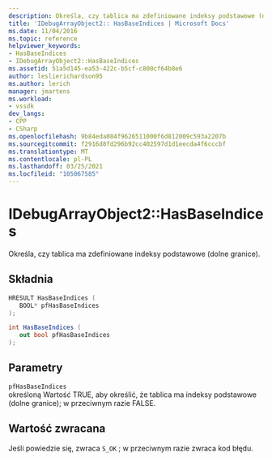 ```yaml
---
description: Określa, czy tablica ma zdefiniowane indeksy podstawowe (dolne granice).
title: 'IDebugArrayObject2:: HasBaseIndices | Microsoft Docs'
ms.date: 11/04/2016
ms.topic: reference
helpviewer_keywords:
- HasBaseIndices
- IDebugArrayObject2::HasBaseIndices
ms.assetid: 51a5d145-ea53-422c-b5cf-c800cf64b8e6
author: leslierichardson95
ms.author: lerich
manager: jmartens
ms.workload:
- vssdk
dev_langs:
- CPP
- CSharp
ms.openlocfilehash: 9b84eda084f9626511000f6d812009c593a2207b
ms.sourcegitcommit: f2916d8fd296b92cc402597d1d1eecda4f6cccbf
ms.translationtype: MT
ms.contentlocale: pl-PL
ms.lasthandoff: 03/25/2021
ms.locfileid: "105067585"
---
```

# <a name="idebugarrayobject2hasbaseindices"></a>IDebugArrayObject2::HasBaseIndices
Określa, czy tablica ma zdefiniowane indeksy podstawowe (dolne granice).

## <a name="syntax"></a>Składnia

```cpp
HRESULT HasBaseIndices (
   BOOL* pfHasBaseIndices
);
```

```csharp
int HasBaseIndices (
   out bool pfHasBaseIndices
);
```

## <a name="parameters"></a>Parametry
`pfHasBaseIndices`\
określoną Wartość TRUE, aby określić, że tablica ma indeksy podstawowe (dolne granice); w przeciwnym razie FALSE.

## <a name="return-value"></a>Wartość zwracana
 Jeśli powiedzie się, zwraca `S_OK` ; w przeciwnym razie zwraca kod błędu.
